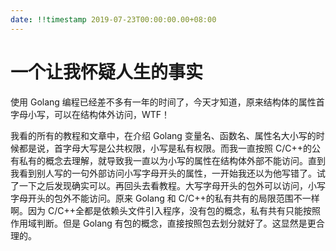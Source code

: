 ```yaml
---
date: !!timestamp 2019-07-23T00:00:00.00+08:00
---
```


# 一个让我怀疑人生的事实

使用 Golang 编程已经差不多有一年的时间了，今天才知道，原来结构体的属性首字母小写，可以在结构体外访问，WTF！

我看的所有的教程和文章中，在介绍 Golang 变量名、函数名、属性名大小写的时候都是说，首字母大写是公共权限，小写是私有权限。而我一直按照 C/C++的公有私有的概念去理解，就导致我一直以为小写的属性在结构体外部不能访问。直到我看到别人写的一句外部访问小写字母开头的属性，一开始我还以为他写错了。试了一下之后发现确实可以。再回头去看教程。大写字母开头的包外可以访问，小写字母开头的包外不能访问。原来 Golang 和 C/C++的私有共有的局限范围不一样啊。因为 C/C++全都是依赖头文件引入程序，没有包的概念，私有共有只能按照作用域判断。但是 Golang 有包的概念，直接按照包去划分就好了。这显然是更合理的。
